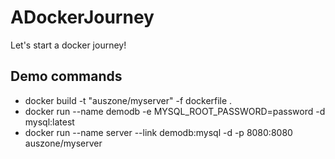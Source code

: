 # ADockerJourney
Let's start a docker journey!
## Demo commands
* docker build -t "auszone/myserver" -f dockerfile  .
* docker run --name demodb -e MYSQL_ROOT_PASSWORD=password -d mysql:latest
* docker run --name server --link demodb:mysql -d -p 8080:8080 auszone/myserver
